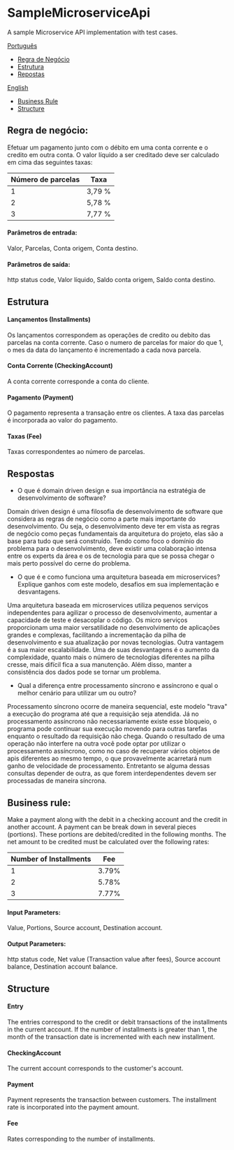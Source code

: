 # SampleMicroserviceApi

A sample Microservice API implementation with test cases.

[Português](#regra-de-negócio)
- [Regra de Negócio](#regra-de-negócio)
- [Estrutura](#estrutura)
- [Repostas](#respostas)

[English](#business-rule)
- [Business Rule](#business-rule)
- [Structure](#structure)

## Regra de negócio:
Efetuar um pagamento junto com o débito em uma conta corrente e o credito em outra conta.
O valor líquido a ser creditado deve ser calculado em cima das seguintes taxas:


Número de parcelas | Taxa
------------- | -------------
1  | 3,79 %
2  | 5,78 %
3  | 7,77 %

#### Parâmetros de entrada:
Valor,
Parcelas,
Conta origem,
Conta destino.

#### Parâmetros de saída:
http status code,
Valor líquido,
Saldo conta origem,
Saldo conta destino.

## Estrutura
#### Lançamentos (Installments)
Os lançamentos correspondem as operações de credito ou debito das parcelas na conta corrente. Caso o numero de parcelas for maior
do que 1, o mes da data do lançamento é incrementado a cada nova parcela.   
#### Conta Corrente (CheckingAccount)
A conta corrente corresponde a conta do cliente.
#### Pagamento (Payment)
O pagamento representa a transação entre os clientes. A taxa das parcelas é incorporada ao valor do pagamento.
#### Taxas (Fee)
Taxas correspondentes ao número de parcelas.

## Respostas
 - O que é domain driven design e sua importância na estratégia de desenvolvimento de software?
 
Domain driven design é uma filosofia de desenvolvimento de software que considera as regras de negócio como a parte mais importante do desenvolvimento. Ou seja, o desenvolvimento deve ter em vista as regras de negócio como peças fundamentais da arquitetura do projeto, elas são a base para tudo que será construído. Tendo como foco o domínio do problema para o desenvolvimento, deve existir uma colaboração intensa entre os experts da área e os de tecnologia para que se possa chegar o mais perto possível do cerne do problema.

- O que é e como funciona uma arquitetura baseada em microservices? Explique ganhos com este modelo, desafios em sua implementação e desvantagens.

Uma arquitetura baseada em microservices utiliza pequenos serviços independentes para agilizar o processo de desenvolvimento, aumentar a capacidade de teste e desacoplar o código. Os micro serviços proporcionam uma maior versatilidade no desenvolvimento de aplicações grandes e complexas, facilitando a incrementação da pilha de desenvolvimento e sua atualização por novas tecnologias. Outra vantagem é a sua maior escalabilidade. Uma de suas desvantagens é o aumento da complexidade, quanto mais o número de tecnologias diferentes na pilha cresse, mais difícil fica a sua manutenção. Além disso, manter a consistência dos dados pode se tornar um problema. 

- Qual a diferença entre processamento síncrono e assíncrono e qual o melhor cenário para utilizar um ou outro? 

Processamento síncrono ocorre de maneira sequencial, este modelo "trava" a execução do programa até que a requisição seja atendida. Já no processamento assíncrono não necessariamente existe esse bloqueio, o programa pode continuar sua execução movendo para outras tarefas enquanto o resultado da requisição não chega. Quando o resultado de uma operação não interfere na outra você pode optar por utilizar o processamento assíncrono, como no caso de recuperar vários objetos de apis diferentes ao mesmo tempo, o que provavelmente acarretará num ganho de velocidade de processamento. Entretanto se alguma dessas consultas depender de outra, as que forem interdependentes devem ser processadas de maneira síncrona.

## Business rule:
Make a payment along with the debit in a checking account and the credit in another account.
A payment can be break down in several pieces (portions). These portions are debited/credited in the following months.
The net amount to be credited must be calculated over the following rates:

Number of Installments | Fee 
------------- | -------------
1 | 3.79%
2 | 5.78%
3 | 7.77%

#### Input Parameters:
Value,
Portions,
Source account,
Destination account.

#### Output Parameters:
http status code,
Net value (Transaction value after fees),
Source account balance,
Destination account balance.

## Structure
#### Entry
The entries correspond to the credit or debit transactions of the installments in the current account. If the number of installments is greater
than 1, the month of the transaction date is incremented with each new installment.
#### CheckingAccount
The current account corresponds to the customer's account.
#### Payment 
Payment represents the transaction between customers. The installment rate is incorporated into the payment amount.
#### Fee 
Rates corresponding to the number of installments.

		
			

